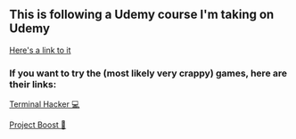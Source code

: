 ## This is following a Udemy course I'm taking on Udemy

[Here's a link to it](https://www.udemy.com/unitycourse2/)

### If you want to try the (most likely very crappy) games, here are their links:
[Terminal Hacker 💻](https://szboatwright.github.io/udemy-unity-course/2-terminal-hacker/Build/terminalhacker.html)

[Project Boost 🚀](https://szboatwright.github.io/udemy-unity-course/3-project-boost/Build/projectboost.html)
